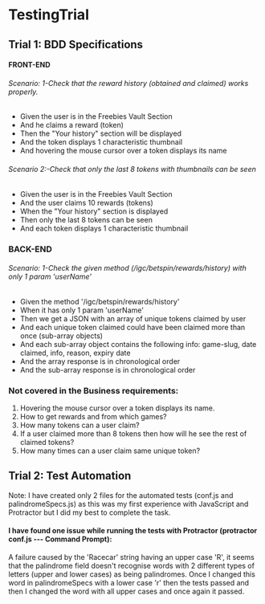 # TestingTrial

## Trial 1: BDD Specifications

#### FRONT-END

###### Scenario: 1-Check that the reward history (obtained and claimed) works properly.

- Given the user is in the Freebies Vault Section
- And he claims a reward (token)
- Then the "Your history" section will be displayed
- And the token displays 1 characteristic thumbnail
- And hovering the mouse cursor over a token displays its name

###### Scenario 2:-Check that only the last 8 tokens with thumbnails can be seen

- Given the user is in the Freebies Vault Section
- And the user claims 10 rewards (tokens)
- When the "Your history" section is displayed
- Then only the last 8 tokens can be seen
- And each token displays 1 characteristic thumbnail

### BACK-END

###### Scenario: 1-Check the given method (/igc/betspin/rewards/history) with only 1 param 'userName'

- Given the method '/igc/betspin/rewards/history'
- When it has only 1 param 'userName'
- Then we get a JSON with an array of unique tokens claimed by user
- And each unique token claimed could have been claimed more than once (sub-array objects)
- And each sub-array object contains the following info: game-slug, date claimed, info, reason, expiry date
- And the array response is in chronological order
- And the sub-array response is in chronological order


### Not covered in the Business requirements:

1. Hovering the mouse cursor over a token displays its name.
2. How to get rewards and from which games?
3. How many tokens can a user claim?
4. If a user claimed more than 8 tokens then how will he see the rest of claimed tokens?
5. How many times can a user claim same unique token?


## Trial 2: Test Automation

Note: I have created only 2 files for the automated tests (conf.js and palindromeSpecs.js) as this was my first experience with JavaScript and Protractor but I did my best to complete the task.

#### I have found one issue while running the tests with Protractor (protractor conf.js  --- Command Prompt):  

A failure caused by the 'Racecar' string having an upper case 'R', it seems that the palindrome field doesn't recognise words with 2 different types of letters (upper and lower cases) as being palindromes. Once I changed this word in palindromeSpecs with a lower case 'r' then the tests passed and then I changed the word with all upper cases and once again it passed.
